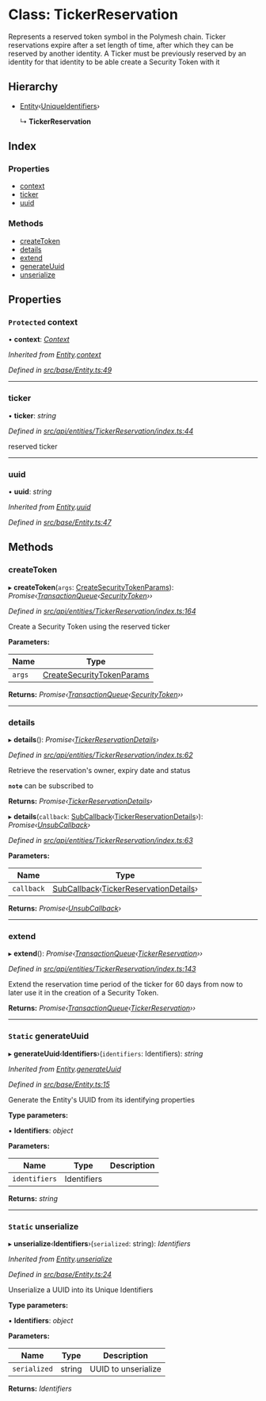# Class: TickerReservation

Represents a reserved token symbol in the Polymesh chain. Ticker reservations expire
after a set length of time, after which they can be reserved by another identity.
A Ticker must be previously reserved by an identity for that identity to be able create a Security Token with it

## Hierarchy

* [Entity](_src_base_entity_.entity.md)‹[UniqueIdentifiers](../interfaces/_src_api_entities_tickerreservation_index_.uniqueidentifiers.md)›

  ↳ **TickerReservation**

## Index

### Properties

* [context](_src_api_entities_tickerreservation_index_.tickerreservation.md#protected-context)
* [ticker](_src_api_entities_tickerreservation_index_.tickerreservation.md#ticker)
* [uuid](_src_api_entities_tickerreservation_index_.tickerreservation.md#uuid)

### Methods

* [createToken](_src_api_entities_tickerreservation_index_.tickerreservation.md#createtoken)
* [details](_src_api_entities_tickerreservation_index_.tickerreservation.md#details)
* [extend](_src_api_entities_tickerreservation_index_.tickerreservation.md#extend)
* [generateUuid](_src_api_entities_tickerreservation_index_.tickerreservation.md#static-generateuuid)
* [unserialize](_src_api_entities_tickerreservation_index_.tickerreservation.md#static-unserialize)

## Properties

### `Protected` context

• **context**: *[Context](_src_context_index_.context.md)*

*Inherited from [Entity](_src_base_entity_.entity.md).[context](_src_base_entity_.entity.md#protected-context)*

*Defined in [src/base/Entity.ts:49](https://github.com/PolymathNetwork/polymesh-sdk/blob/6f0a424/src/base/Entity.ts#L49)*

___

###  ticker

• **ticker**: *string*

*Defined in [src/api/entities/TickerReservation/index.ts:44](https://github.com/PolymathNetwork/polymesh-sdk/blob/6f0a424/src/api/entities/TickerReservation/index.ts#L44)*

reserved ticker

___

###  uuid

• **uuid**: *string*

*Inherited from [Entity](_src_base_entity_.entity.md).[uuid](_src_base_entity_.entity.md#uuid)*

*Defined in [src/base/Entity.ts:47](https://github.com/PolymathNetwork/polymesh-sdk/blob/6f0a424/src/base/Entity.ts#L47)*

## Methods

###  createToken

▸ **createToken**(`args`: [CreateSecurityTokenParams](../interfaces/_src_api_procedures_createsecuritytoken_.createsecuritytokenparams.md)): *Promise‹[TransactionQueue](_src_base_transactionqueue_.transactionqueue.md)‹[SecurityToken](_src_api_entities_securitytoken_index_.securitytoken.md)››*

*Defined in [src/api/entities/TickerReservation/index.ts:164](https://github.com/PolymathNetwork/polymesh-sdk/blob/6f0a424/src/api/entities/TickerReservation/index.ts#L164)*

Create a Security Token using the reserved ticker

**Parameters:**

Name | Type |
------ | ------ |
`args` | [CreateSecurityTokenParams](../interfaces/_src_api_procedures_createsecuritytoken_.createsecuritytokenparams.md) |

**Returns:** *Promise‹[TransactionQueue](_src_base_transactionqueue_.transactionqueue.md)‹[SecurityToken](_src_api_entities_securitytoken_index_.securitytoken.md)››*

___

###  details

▸ **details**(): *Promise‹[TickerReservationDetails](../interfaces/_src_api_entities_tickerreservation_types_.tickerreservationdetails.md)›*

*Defined in [src/api/entities/TickerReservation/index.ts:62](https://github.com/PolymathNetwork/polymesh-sdk/blob/6f0a424/src/api/entities/TickerReservation/index.ts#L62)*

Retrieve the reservation's owner, expiry date and status

**`note`** can be subscribed to

**Returns:** *Promise‹[TickerReservationDetails](../interfaces/_src_api_entities_tickerreservation_types_.tickerreservationdetails.md)›*

▸ **details**(`callback`: [SubCallback](../modules/_src_types_index_.md#subcallback)‹[TickerReservationDetails](../interfaces/_src_api_entities_tickerreservation_types_.tickerreservationdetails.md)›): *Promise‹[UnsubCallback](../modules/_src_types_index_.md#unsubcallback)›*

*Defined in [src/api/entities/TickerReservation/index.ts:63](https://github.com/PolymathNetwork/polymesh-sdk/blob/6f0a424/src/api/entities/TickerReservation/index.ts#L63)*

**Parameters:**

Name | Type |
------ | ------ |
`callback` | [SubCallback](../modules/_src_types_index_.md#subcallback)‹[TickerReservationDetails](../interfaces/_src_api_entities_tickerreservation_types_.tickerreservationdetails.md)› |

**Returns:** *Promise‹[UnsubCallback](../modules/_src_types_index_.md#unsubcallback)›*

___

###  extend

▸ **extend**(): *Promise‹[TransactionQueue](_src_base_transactionqueue_.transactionqueue.md)‹[TickerReservation](_src_api_entities_tickerreservation_index_.tickerreservation.md)››*

*Defined in [src/api/entities/TickerReservation/index.ts:143](https://github.com/PolymathNetwork/polymesh-sdk/blob/6f0a424/src/api/entities/TickerReservation/index.ts#L143)*

Extend the reservation time period of the ticker for 60 days from now
to later use it in the creation of a Security Token.

**Returns:** *Promise‹[TransactionQueue](_src_base_transactionqueue_.transactionqueue.md)‹[TickerReservation](_src_api_entities_tickerreservation_index_.tickerreservation.md)››*

___

### `Static` generateUuid

▸ **generateUuid**‹**Identifiers**›(`identifiers`: Identifiers): *string*

*Inherited from [Entity](_src_base_entity_.entity.md).[generateUuid](_src_base_entity_.entity.md#static-generateuuid)*

*Defined in [src/base/Entity.ts:15](https://github.com/PolymathNetwork/polymesh-sdk/blob/6f0a424/src/base/Entity.ts#L15)*

Generate the Entity's UUID from its identifying properties

**Type parameters:**

▪ **Identifiers**: *object*

**Parameters:**

Name | Type | Description |
------ | ------ | ------ |
`identifiers` | Identifiers |   |

**Returns:** *string*

___

### `Static` unserialize

▸ **unserialize**‹**Identifiers**›(`serialized`: string): *Identifiers*

*Inherited from [Entity](_src_base_entity_.entity.md).[unserialize](_src_base_entity_.entity.md#static-unserialize)*

*Defined in [src/base/Entity.ts:24](https://github.com/PolymathNetwork/polymesh-sdk/blob/6f0a424/src/base/Entity.ts#L24)*

Unserialize a UUID into its Unique Identifiers

**Type parameters:**

▪ **Identifiers**: *object*

**Parameters:**

Name | Type | Description |
------ | ------ | ------ |
`serialized` | string | UUID to unserialize  |

**Returns:** *Identifiers*
